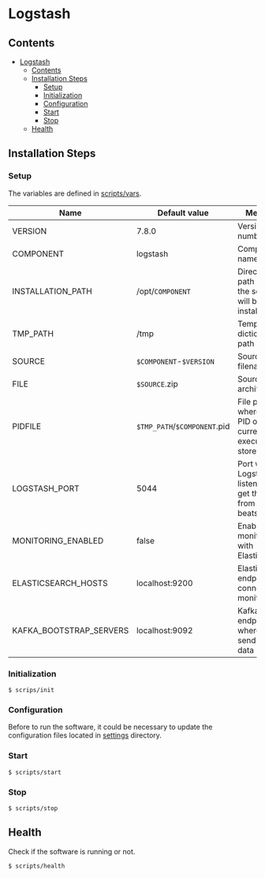 # Logstash

## Contents

- [Logstash](#logstash)
  - [Contents](#contents)
  - [Installation Steps](#installation-steps)
    - [Setup](#setup)
    - [Initialization](#initialization)
    - [Configuration](#configuration)
    - [Start](#start)
    - [Stop](#stop)
  - [Health](#health)

## Installation Steps

### Setup

The variables are defined in [scripts/vars](scripts/vars).

Name                    | Default value                | Meaning
------------------------|------------------------------|--------
VERSION                 | 7.8.0                        | Version number
COMPONENT               | logstash                     | Component name
INSTALLATION_PATH       | /opt/`COMPONENT`             | Directory path where the software will be installed
TMP_PATH                | /tmp                         | Temporary dictionary path
SOURCE                  | `$COMPONENT`-`$VERSION`      | Source filename
FILE                    | `$SOURCE`.zip                | Source archive
PIDFILE                 | `$TMP_PATH`/`$COMPONENT`.pid | File path where the PID of the current execution is stored
LOGSTASH_PORT           | 5044                         | Port where Logstash is listening to get the data from the beats
MONITORING_ENABLED      | false                        | Enable monitoring with Elasticsearch
ELASTICSEARCH_HOSTS     | localhost:9200               | Elasticsearch endpoints to connect for monitoring
KAFKA_BOOTSTRAP_SERVERS | localhost:9092               | Kafka endpoints where to send the data

### Initialization

```console
$ scrips/init
```

### Configuration

Before to run the software, it could be necessary to update the configuration files located in [settings](settings) directory.

### Start

```console
$ scripts/start
```

### Stop

```console
$ scripts/stop
```

## Health

Check if the software is running or not.

```console
$ scripts/health
```
